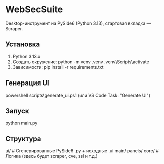 # WebSecSuite

Desktop-инструмент на PySide6 (Python 3.13), стартовая вкладка — Scraper.

## Установка
1. Python 3.13.x
2. Создать окружение:
   python -m venv .venv
   .venv\Scripts\activate
3. Зависимости:
   pip install -r requirements.txt

## Генерация UI
powershell scripts\generate_ui.ps1
(или VS Code Task: "Generate UI")

## Запуск
python main.py

## Структура
ui/           # Сгенерированные PySide6 .py + исходные .ui
  main/
  panels/
core/         # Логика (здесь будет scraper, cve, ssl и т.д.)
